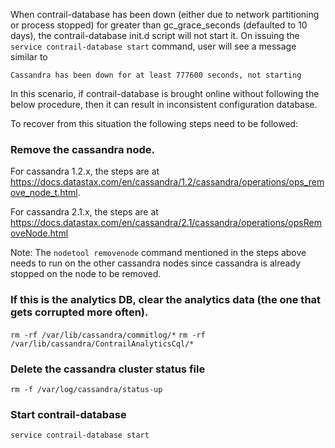 When contrail-database has been down (either due to network partitioning or process stopped) for greater than gc_grace_seconds (defaulted to 10 days), the contrail-database init.d script will not start it. On issuing the `service contrail-database start` command, user will see a message similar to 

`Cassandra has been down for at least 777600 seconds, not starting`

In this scenario, if contrail-database is brought online without following the below procedure, then it can result in inconsistent configuration database.

To recover from this situation the following steps need to be followed:

### Remove the cassandra node.

For cassandra 1.2.x, the steps are at https://docs.datastax.com/en/cassandra/1.2/cassandra/operations/ops_remove_node_t.html.

For cassandra 2.1.x, the steps are at https://docs.datastax.com/en/cassandra/2.1/cassandra/operations/opsRemoveNode.html

Note: The `nodetool removenode` command mentioned in the steps above needs to run on the other cassandra nodes since cassandra is already stopped on the node to be removed.

### If this is the analytics DB, clear the analytics data (the one that gets corrupted more often). 

`rm -rf /var/lib/cassandra/commitlog/*`
`rm -rf /var/lib/cassandra/ContrailAnalyticsCql/*`

### Delete the cassandra cluster status file 
`rm -f /var/log/cassandra/status-up`

### Start contrail-database
`service contrail-database start`
